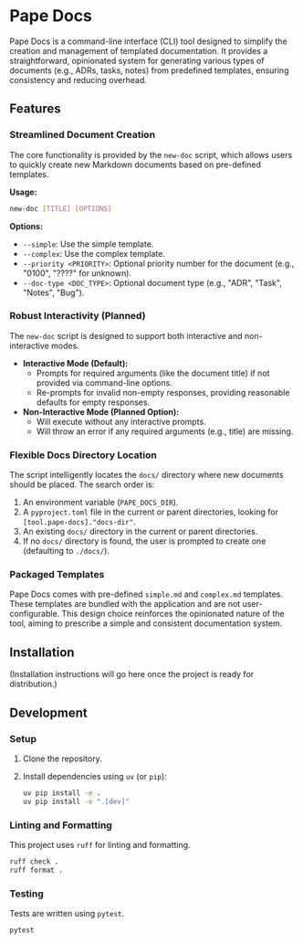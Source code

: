 # Pape Docs

Pape Docs is a command-line interface (CLI) tool designed to simplify the creation and management of templated documentation. It provides a straightforward, opinionated system for generating various types of documents (e.g., ADRs, tasks, notes) from predefined templates, ensuring consistency and reducing overhead.

## Features

### Streamlined Document Creation

The core functionality is provided by the `new-doc` script, which allows users to quickly create new Markdown documents based on pre-defined templates.

**Usage:**

```bash
new-doc [TITLE] [OPTIONS]
```

**Options:**

- `--simple`: Use the simple template.
- `--complex`: Use the complex template.
- `--priority <PRIORITY>`: Optional priority number for the document (e.g., "0100", "????" for unknown).
- `--doc-type <DOC_TYPE>`: Optional document type (e.g., "ADR", "Task", "Notes", "Bug").

### Robust Interactivity (Planned)

The `new-doc` script is designed to support both interactive and non-interactive modes.

- **Interactive Mode (Default):**
    - Prompts for required arguments (like the document title) if not provided via command-line options.
    - Re-prompts for invalid non-empty responses, providing reasonable defaults for empty responses.
- **Non-Interactive Mode (Planned Option):**
    - Will execute without any interactive prompts.
    - Will throw an error if any required arguments (e.g., title) are missing.

### Flexible Docs Directory Location

The script intelligently locates the `docs/` directory where new documents should be placed. The search order is:

1. An environment variable (`PAPE_DOCS_DIR`).
2. A `pyproject.toml` file in the current or parent directories, looking for `[tool.pape-docs]."docs-dir"`.
3. An existing `docs/` directory in the current or parent directories.
4. If no `docs/` directory is found, the user is prompted to create one (defaulting to `./docs/`).

### Packaged Templates

Pape Docs comes with pre-defined `simple.md` and `complex.md` templates. These templates are bundled with the application and are not user-configurable. This design choice reinforces the opinionated nature of the tool, aiming to prescribe a simple and consistent documentation system.

## Installation

(Installation instructions will go here once the project is ready for distribution.)

## Development

### Setup

1. Clone the repository.
2. Install dependencies using `uv` (or `pip`):

    ```bash
    uv pip install -e .
    uv pip install -e ".[dev]"
    ```

### Linting and Formatting

This project uses `ruff` for linting and formatting.

```bash
ruff check .
ruff format .
```

### Testing

Tests are written using `pytest`.

```bash
pytest
